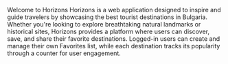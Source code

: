 Welcome to Horizons 
Horizons is a web application designed to inspire and guide travelers by showcasing the best tourist destinations in Bulgaria. Whether you're looking to explore breathtaking natural landmarks or historical sites, Horizons provides a platform where users can discover, save, and share their favorite destinations. Logged-in users can create and manage their own Favorites list, while each destination tracks its popularity through a counter for user engagement.
